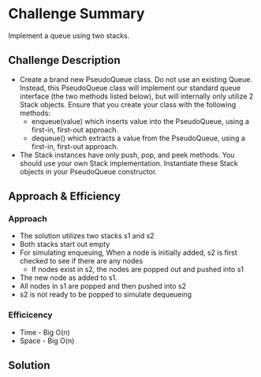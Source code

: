 # Challenge Summary
<!-- Short summary or background information -->
Implement a queue using two stacks.
## Challenge Description
<!-- Description of the challenge -->
- Create a brand new PseudoQueue class. Do not use an existing Queue. Instead, this PseudoQueue class will implement our standard queue interface (the two methods listed below), but will internally only utilize 2 Stack objects. Ensure that you create your class with the following methods:
    - enqueue(value) which inserts value into the PseudoQueue, using a first-in, first-out approach.
    - dequeue() which extracts a value from the PseudoQueue, using a first-in, first-out approach.
- The Stack instances have only push, pop, and peek methods. You should use your own Stack implementation. Instantiate these Stack objects in your PseudoQueue constructor.
## Approach & Efficiency
<!-- What approach did you take? Why? What is the Big O space/time for this approach? -->
### Approach
- The solution utilizes two stacks s1 and s2
- Both stacks start out empty
- For simulating enqueuing, When a node is initially added, s2 is first checked to see if there are any nodes
    - If nodes exist in s2, the nodes are popped out and pushed into s1
- The new node as added to s1.
- All nodes in s1 are popped and then pushed into s2
- s2 is not ready to be popped to simulate dequeueing 
### Efficicency
- Time - Big O(n)
- Space - Big O(n)


## Solution
<!-- Embedded whiteboard image -->
